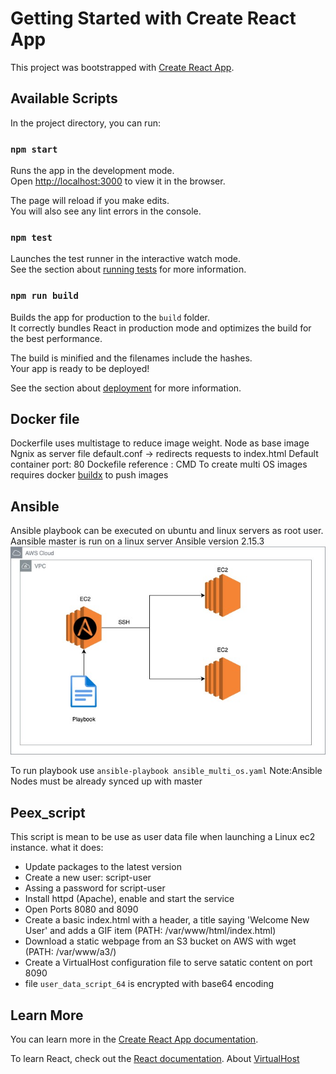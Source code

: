 # Getting Started with Create React App

This project was bootstrapped with [Create React App](https://github.com/facebook/create-react-app).

## Available Scripts

In the project directory, you can run:

### `npm start`

Runs the app in the development mode.\
Open [http://localhost:3000](http://localhost:3000) to view it in the browser.

The page will reload if you make edits.\
You will also see any lint errors in the console.

### `npm test`

Launches the test runner in the interactive watch mode.\
See the section about [running tests](https://facebook.github.io/create-react-app/docs/running-tests) for more information.

### `npm run build`

Builds the app for production to the `build` folder.\
It correctly bundles React in production mode and optimizes the build for the best performance.

The build is minified and the filenames include the hashes.\
Your app is ready to be deployed!

See the section about [deployment](https://facebook.github.io/create-react-app/docs/deployment) for more information.

## Docker file

Dockerfile uses multistage to reduce image weight. 
Node as base image
Ngnix as server
file default.conf -> redirects requests to index.html
Default container port: 80
Dockefile reference : CMD
To create multi OS images requires docker [buildx](https://docs.docker.com/reference/cli/docker/buildx/) to push images

## Ansible
Ansible playbook can be executed on ubuntu and linux servers as root user.
Aansible master is run on a linux server
Ansible version 2.15.3
![Ansible](Images/Ansible_Diagram.jpg)

To run playbook use `ansible-playbook ansible_multi_os.yaml` 
    Note:Ansible Nodes must be already synced up with master

## Peex_script

This script is mean to be use as user data file when launching a Linux ec2 instance.
what it does:
- Update packages to the latest version
- Create a new user: script-user
- Assing a password for script-user
- Install httpd (Apache), enable and start the service
- Open Ports 8080 and 8090
- Create a basic index.html with a header, a title saying 'Welcome New User' and adds a GIF item (PATH: /var/www/html/index.html)
- Download a static webpage from an S3 bucket on AWS with wget (PATH: /var/www/a3/)
- Create a VirtualHost configuration file to serve satatic content on port 8090
- file `user_data_script_64` is encrypted with base64 encoding


## Learn More

You can learn more in the [Create React App documentation](https://facebook.github.io/create-react-app/docs/getting-started).

To learn React, check out the [React documentation](https://reactjs.org/).
About [VirtualHost](https://httpd.apache.org/docs/2.4/vhosts/)




